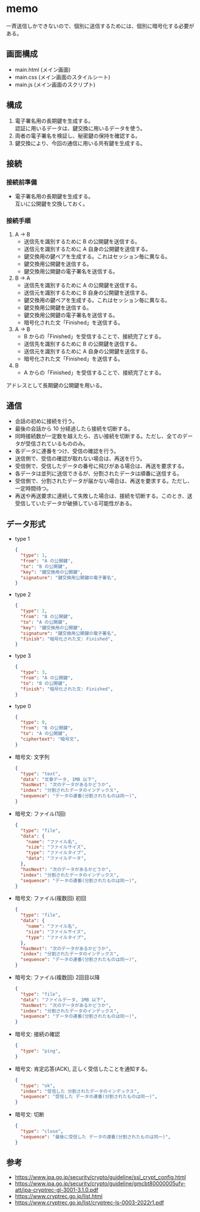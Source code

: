 # memo

一斉送信しかできないので、個別に送信するためには、個別に暗号化する必要がある。  

## 画面構成

+ main.html (メイン画面)  
+ main.css (メイン画面のスタイルシート)  
+ main.js (メイン画面のスクリプト)  

## 構成

1. 電子署名用の長期鍵を生成する。  
   認証に用いるデータは、鍵交換に用いるデータを使う。  
2. 両者の電子署名を検証し、秘密鍵の保持を確認する。  
3. 鍵交換により、今回の通信に用いる共有鍵を生成する。  

## 接続

### 接続前準備

+ 電子署名用の長期鍵を生成する。  
  互いに公開鍵を交換しておく。  

### 接続手順

1. A -> B  
   + 送信先を識別するために B の公開鍵を送信する。  
   + 送信元を識別するために A 自身の公開鍵を送信する。  
   + 鍵交換用の鍵ペアを生成する。これはセッション毎に異なる。  
   + 鍵交換用公開鍵を送信する。  
   + 鍵交換用公開鍵の電子署名を送信する。  
2. B -> A  
   + 送信先を識別するために A の公開鍵を送信する。  
   + 送信元を識別するために B 自身の公開鍵を送信する。  
   + 鍵交換用の鍵ペアを生成する。これはセッション毎に異なる。  
   + 鍵交換用公開鍵を送信する。  
   + 鍵交換用公開鍵の電子署名を送信する。  
   + 暗号化された文「Finished」を送信する。  
3. A -> B  
   + B からの「Finished」を受信することで、接続完了とする。  
   + 送信先を識別するために B の公開鍵を送信する。  
   + 送信元を識別するために A 自身の公開鍵を送信する。
   + 暗号化された文「Finished」を送信する。  
4. B  
   + A からの「Finished」を受信することで、接続完了とする。  

アドレスとして長期鍵の公開鍵を用いる。  
<!-- 毎回全文復号して本人かどうかを判定するのは計算量が大きいので、乱数とその暗号文の2つも同時に送信しておき、暗号文を復号して乱数と一致するかどうかを判定してから本文の復号を始める。   -->

## 通信

+ 会話の初めに接続を行う。  
+ 最後の会話から 10 分経過したら接続を切断する。  
+ 同時接続数が一定数を越えたら、古い接続を切断する。ただし、全てのデータが受信されているもののみ。  
+ 各データに連番をつけ、受信の確認を行う。  
+ 送信側で、受信の確認が取れない場合は、再送を行う。  
+ 受信側で、受信したデータの番号に飛びがある場合は、再送を要求する。  
+ 各データは並列に送信できるが、分割されたデータは順番に送信する。  
+ 受信側で、分割されたデータが届かない場合は、再送を要求する。ただし、一定時間待つ。  
+ 再送や再送要求に連続して失敗した場合は、接続を切断する。このとき、送受信していたデータが破損している可能性がある。  

## データ形式

+ type 1  

  ```json
  {
    "type": 1,
    "from": "A の公開鍵",
    "to": "B の公開鍵",
    "key": "鍵交換用の公開鍵",
    "signature": "鍵交換用公開鍵の電子署名",
  }
  ```

+ type 2  

  ```json
  {
    "type": 2,
    "from": "B の公開鍵",
    "to": "A の公開鍵",
    "key": "鍵交換用の公開鍵",
    "signature": "鍵交換用公開鍵の電子署名",
    "finish": "暗号化された文: Finished",
  }
  ```

+ type 3  

  ```json
  {
    "type": 3,
    "from": "A の公開鍵",
    "to": "B の公開鍵",
    "finish": "暗号化された文: Finished",
  }
  ```

+ type 0  

  ```json
  {
    "type": 0,
    "from": "B の公開鍵",
    "to": "A の公開鍵",
    "ciphertext": "暗号文",
  }
  ```

+ 暗号文: 文字列  

  ```json
  {
    "type": "text",
    "data": "文章データ, 1MB 以下",
    "hasNext": "次のデータがあるかどうか",
    "index": "分割されたデータのインデックス",
    "sequence": "データの連番(分割されたものは同一)",
  }
  ```

+ 暗号文: ファイル(1回)  

  ```json
  {
    "type": "file",
    "data": {
      "name": "ファイル名",
      "size": "ファイルサイズ",
      "type": "ファイルタイプ",
      "data": "ファイルデータ",
    },
    "hasNext": "次のデータがあるかどうか",
    "index": "分割されたデータのインデックス",
    "sequence": "データの連番(分割されたものは同一)",
  }
  ```

+ 暗号文: ファイル(複数回) 初回  

  ```json
  {
    "type": "file",
    "data": {
      "name": "ファイル名",
      "size": "ファイルサイズ",
      "type": "ファイルタイプ",
    },
    "hasNext": "次のデータがあるかどうか",
    "index": "分割されたデータのインデックス",
    "sequence": "データの連番(分割されたものは同一)",
  }
  ```

+ 暗号文: ファイル(複数回) 2回目以降  

  ```json
  {
    "type": "file",
    "data": "ファイルデータ, 1MB 以下",
    "hasNext": "次のデータがあるかどうか",
    "index": "分割されたデータのインデックス",
    "sequence": "データの連番(分割されたものは同一)",
  }
  ```

+ 暗号文: 接続の確認  

  ```json
  {
    "type": "ping",
  }
  ```

+ 暗号文: 肯定応答(ACK), 正しく受信したことを通知する。  

  ```json
  {
    "type": "ok",
    "index": "受信した 分割されたデータのインデックス",
    "sequence": "受信した データの連番(分割されたものは同一)",
  }
  ```

+ 暗号文: 切断  

  ```json
  {
    "type": "close",
    "sequence": "最後に受信した データの連番(分割されたものは同一)",
  }
  ```

## 参考

+ <https://www.ipa.go.jp/security/crypto/guideline/ssl_crypt_config.html>  
+ <https://www.ipa.go.jp/security/crypto/guideline/gmcbt80000005ufv-att/ipa-cryptrec-gl-3001-3.1.0.pdf>  
+ <https://www.cryptrec.go.jp/list.html>  
+ <https://www.cryptrec.go.jp/list/cryptrec-ls-0003-2022r1.pdf>  
